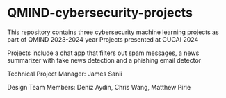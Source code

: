 # QMIND-cybersecurity-projects

This repository contains three cybersecurity machine learning projects as part of QMIND 2023-2024 year
Projects presented at CUCAI 2024

Projects include a chat app that filters out spam messages, a news summarizer with fake news detection and a phishing email detector

Technical Project Manager: 
James Sanii

Design Team Members:
Deniz Aydin,
Chris Wang,
Matthew Pirie
